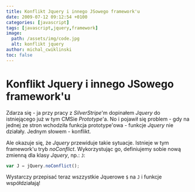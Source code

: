 ```yaml
---
title: Konflikt Jquery i innego JSowego framework'u
date: 2009-07-12 09:12:54 +0100
categories: [javascript]
tags: [javascript,jquery,framework]
image:
  path: /assets/img/code.jpg
  alt: konflikt jquery
author: michal_cwiklinski
toc: false
---
```


# Konflikt Jquery i innego JSowego framework'u

Zdarza się - ja przy pracy z _SilverStripe_'m dopinałem _Jquery_ do istniejącego już w tym CMSie _Prototype_'a. No i pojawił się problem - gdy na jednej ze stron wchodziła funkcja prototype'owa - funkcje _Jquery_ nie działały. Jednym słowem - konflikt.

Ale okazuje się, że _Jquery_ przewiduje takie sytuacje. Istnieje w tym framework'u tryb _noConflict_. Wykorzystując go, definiujemy sobie nową zmienną dla klasy _Jquery_, np.: `J`:
```javascript
var J = jQuery.noConflict();
```

Wystarczy przepisać teraz wszzystkie Jquerowe `$` na `J` i funkcje współdziałają!